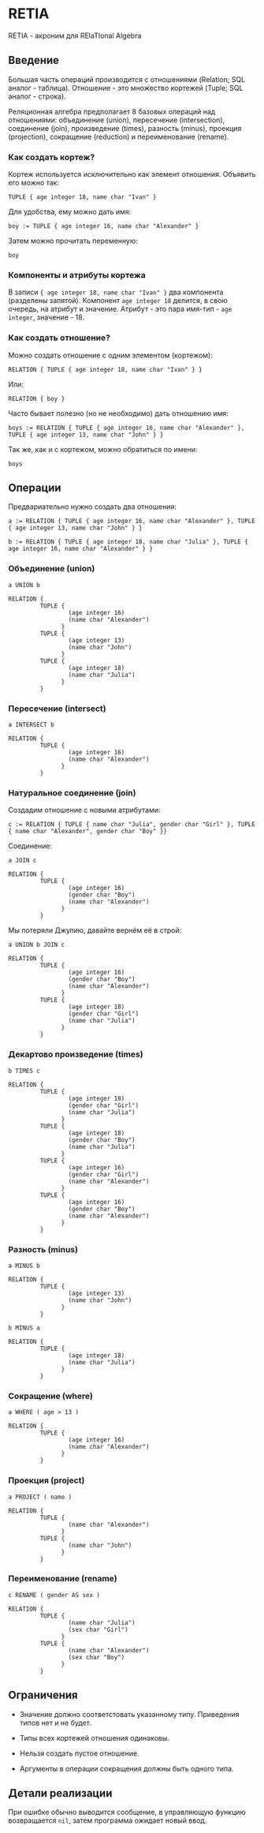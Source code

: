 # RETIA
RETIA - акроним для RElaTIonal Algebra


## Введение

Большая часть операций производится с отношениями (Relation; SQL аналог - таблица). Отношение - это множество кортежей (Tuple; SQL аналог - строка).

Реляционная алгебра предполагает 8 базовых операций над отношениями: объединение (union), пересечение (intersection), соединение (join), произведение (times), разность (minus), проекция (projection), сокращение (reduction) и переименование (rename).


### Как создать кортеж?

Кортеж используется исключительно как элемент отношения. Объявить его можно так:

`TUPLE { age integer 18, name char "Ivan" }`

Для удобства, ему можно дать имя:

`boy := TUPLE { age integer 16, name char "Alexander" }`

Затем можно прочитать переменную:

`boy`


### Компоненты и атрибуты кортежа

В записи `{ age integer 18, name char "Ivan" }` два компонента (разделены запятой). Компонент `age integer 18` делится, в свою очередь, на атрибут и значение. Атрибут - это пара имя-тип - `age integer`, значение - 18.


### Как создать отношение?

Можно создать отношение с одним элементом (кортежом):

`RELATION { TUPLE { age integer 18, name char "Ivan" } }`

Или:

`RELATION { boy }`

Часто бывает полезно (но не необходимо) дать отношению имя:

`boys := RELATION { TUPLE { age integer 16, name char "Alexander" }, TUPLE { age integer 13, name char "John" } }`

Так же, как и с кортежом, можно обратиться по имени:

`boys`


## Операции

Предвариательно нужно создать два отношения:

`a := RELATION { TUPLE { age integer 16, name char "Alexander" }, TUPLE { age integer 13, name char "John" } }`

`b := RELATION { TUPLE { age integer 18, name char "Julia" }, TUPLE { age integer 16, name char "Alexander" } }`


### Объединение (union)

`a UNION b`

```
RELATION { 
         TUPLE { 
                 (age integer 16) 
                 (name char "Alexander") 
               } 
         TUPLE { 
                 (age integer 13) 
                 (name char "John") 
               } 
         TUPLE { 
                 (age integer 18) 
                 (name char "Julia") 
               } 
         }
```


### Пересечение (intersect)

`a INTERSECT b`


```
RELATION {
         TUPLE { 
                 (age integer 16)
                 (name char "Alexander")
               } 
         }
```


### Натуральное соединение (join)

Создадим отношение с новыми атрибутами:

`c := RELATION { TUPLE { name char "Julia", gender char "Girl" }, TUPLE { name char "Alexander", gender char "Boy" }}`

Соединение:

`a JOIN c`

```
RELATION { 
         TUPLE { 
                 (age integer 16) 
                 (gender char "Boy") 
                 (name char "Alexander") 
               } 
         }
```

Мы потеряли Джулию, давайте вернём её в строй:

`a UNION b JOIN c`

```
RELATION { 
         TUPLE { 
                 (age integer 16) 
                 (gender char "Boy") 
                 (name char "Alexander") 
               } 
         TUPLE { 
                 (age integer 18) 
                 (gender char "Girl") 
                 (name char "Julia") 
               } 
         }
```


### Декартово произведение (times)

`b TIMES c`

```
RELATION { 
         TUPLE { 
                 (age integer 18) 
                 (gender char "Girl") 
                 (name char "Julia") 
               } 
         TUPLE { 
                 (age integer 18) 
                 (gender char "Boy") 
                 (name char "Julia") 
               } 
         TUPLE { 
                 (age integer 16) 
                 (gender char "Girl") 
                 (name char "Alexander") 
               } 
         TUPLE { 
                 (age integer 16) 
                 (gender char "Boy") 
                 (name char "Alexander") 
               } 
         }
```


### Разность (minus)

`a MINUS b`

```
RELATION { 
         TUPLE { 
                 (age integer 13) 
                 (name char "John") 
               } 
         } 
```

`b MINUS a`

```
RELATION { 
         TUPLE { 
                 (age integer 18) 
                 (name char "Julia") 
               } 
         }
```


### Сокращение (where)

`a WHERE ( age > 13 )`

```
RELATION { 
         TUPLE { 
                 (age integer 16) 
                 (name char "Alexander") 
               } 
         } 
```


### Проекция (project)

`a PROJECT ( name )`

```
RELATION { 
         TUPLE { 
                 (name char "Alexander") 
               } 
         TUPLE { 
                 (name char "John") 
               } 
         } 
```


### Переименование (rename)

`c RENAME ( gender AS sex )`

```
RELATION { 
         TUPLE { 
                 (name char "Julia") 
                 (sex char "Girl") 
               } 
         TUPLE { 
                 (name char "Alexander") 
                 (sex char "Boy") 
               } 
         } 
```


## Ограничения

* Значение должно соответстовать указанному типу. Приведения типов нет и не будет.

* Типы всех кортежей отношения одинаковы.

* Нельзя создать пустое отношение.

* Аргументы в операции сокращения должны быть одного типа.


## Детали реализации

При ошибке обычно выводится сообщение, в управляющую функцию возвращается `nil`, затем программа ожидает новый ввод.

